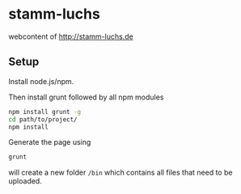 stamm-luchs
===========

webcontent of http://stamm-luchs.de
   

## Setup
Install node.js/npm.    
    
Then install grunt followed by all npm modules
```sh
npm install grunt -g
cd path/to/project/
npm install
```
   
Generate the page using
```sh
grunt
```
   
will create a new folder `/bin` which contains all files that need to be uploaded.